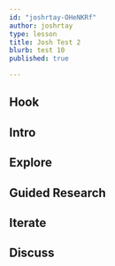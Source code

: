 ```yaml
---
id: "joshrtay-OHeNKRf"
author: joshrtay
type: lesson
title: Josh Test 2
blurb: test 10
published: true

---
```


## Hook
<!-- -->
## Intro
<!-- -->
## Explore
<!-- -->
## Guided Research
<!-- -->
## Iterate
<!-- -->
## Discuss
